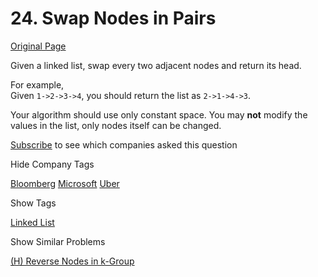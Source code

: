 # 24. Swap Nodes in Pairs

[Original Page](https://leetcode.com/problems/swap-nodes-in-pairs/)

Given a linked list, swap every two adjacent nodes and return its head.

For example,  
Given `1->2->3->4`, you should return the list as `2->1->4->3`.

Your algorithm should use only constant space. You may **not** modify the values in the list, only nodes itself can be changed.

<div>

[Subscribe](/subscribe/) to see which companies asked this question

</div>

<div>

<div id="company_tags" class="btn btn-xs btn-warning">Hide Company Tags</div>

<span class="hidebutton" style="display: inline;">[Bloomberg](/company/bloomberg/) [Microsoft](/company/microsoft/) [Uber](/company/uber/)</span></div>

<div>

<div id="tags" class="btn btn-xs btn-warning">Show Tags</div>

<span class="hidebutton">[Linked List](/tag/linked-list/)</span></div>

<div>

<div id="similar" class="btn btn-xs btn-warning">Show Similar Problems</div>

<span class="hidebutton">[(H) Reverse Nodes in k-Group](/problems/reverse-nodes-in-k-group/)</span></div>
